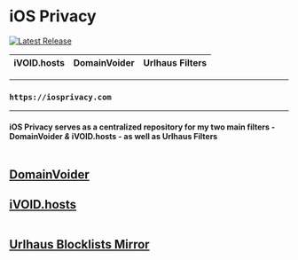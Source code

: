 # iOS Privacy

[![Latest Release](https://gitlab.com/iosprivacy/cdn/-/badges/release.svg)](https://gitlab.com/iosprivacy/cdn/-/releases)

| iVOID.hosts | DomainVoider | Urlhaus Filters |
---------|---------|---------|
***
### **`https://iosprivacy.com`**
***
#### iOS Privacy serves as a centralized repository for my two main filters - **DomainVoider** *&* **iVOID.hosts** - as well as **Urlhaus Filters**

| | | | | | |
|-|-|-|-|-|-|

## **[DomainVoider](https://domainvoider.iosprivacy.com/)**

## **[iVOID.hosts](https://ivoid.iosprivacy.com/)**

| | | | | | |
|-|-|-|-|-|-|

## **[Urlhaus Blocklists Mirror](https://mirror.iosprivacy.com/)**
